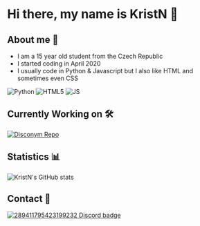 # Hi there, my name is KristN 👋

## About me 🚀

 - I am a 15 year old student from the Czech Republic
 - I started coding in April 2020
 - I usually code in Python & Javascript but I also like HTML and sometimes even CSS

<img alt="Python" src="https://img.shields.io/badge/python-%2314354C.svg?style=for-the-badge&logo=python&logoColor=white"/> <img alt="HTML5" src="https://img.shields.io/badge/html5-%23E34F26.svg?style=for-the-badge&logo=html5&logoColor=white"/> <img alt="JS" src="https://img.shields.io/badge/javascript-%23323330.svg?style=for-the-badge&logo=javascript&logoColor=%23F7DF1E"/>

## Currently Working on 🛠️
[![Disconym Repo](https://github-readme-stats.vercel.app/api/pin/?username=Exanlv&repo=Exan&show_icons=true&theme=tokyonight)](https://github.com/Exanlv/Exan)

## Statistics 📊
![KristN's GitHub stats](https://github-readme-stats.vercel.app/api?username=KristN1&show_icons=true&theme=tokyonight)

## Contact 📧

[![289411795423199232 Discord badge](https://discord.c99.nl/widget/theme-4/289411795423199232.png)](https://discord.com/users/289411795423199232)

